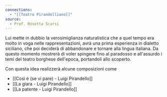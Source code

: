 ```yaml
---
connections:
  - "[[Teatro Pirandelliano]]"
source:
  - Prof. Rosetta Scarsi
---
```

Lui mette in dubbio la verosimiglianza naturalistica che a quel tempo era molto in voga nelle rappresentazioni, avrà una prima esperienza in dialetto siciliano, che poi deciderà di abbandonare e tornare alla lingua italiana.
Da questo momento mostrerà di voler spingere fino al paradosso e all'assurdo i temi del teatro borghese dell'epoca, portandoli allo scoperto.

Con questa idea realizzerà alcune composizioni come
- [[Così è (se vi pare) - Luigi Pirandello]]
- [[La giara - Luigi Pirandello]]
- [[La patente - Luigi Pirandello]]